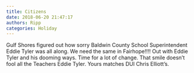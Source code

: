 ```yaml
---
title: Citizens
date: 2018-06-20 21:47:17
authors: Ripp
categories: Holiday
---
```


 Gulf Shores figured out how sorry Baldwin County School Superintendent Eddie Tyler was all along. We need the same in Fairhope!!!! Out with Eddie Tyler and his dooming ways. Time for a lot of change. That smile doesn’t fool all the Teachers Eddie Tyler. Yours matches DUI Chris Elliott’s.